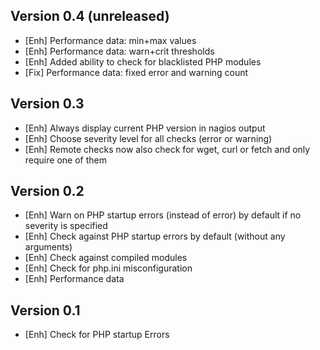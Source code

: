 Version 0.4 (unreleased)
-----------

- [Enh]		Performance data: min+max values
- [Enh]		Performance data: warn+crit thresholds
- [Enh]		Added ability to check for blacklisted PHP modules
- [Fix]		Performance data: fixed error and warning count

Version 0.3
-----------

- [Enh]		Always display current PHP version in nagios output
- [Enh]		Choose severity level for all checks (error or warning)
- [Enh]		Remote checks now also check for wget, curl or fetch and only require one of them

Version 0.2
-----------

- [Enh]		Warn on PHP startup errors (instead of error) by default if no severity is specified
- [Enh]		Check against PHP startup errors by default (without any arguments)
- [Enh]		Check against compiled modules
- [Enh]		Check for php.ini misconfiguration
- [Enh]		Performance data

Version 0.1
-----------

- [Enh]		Check for PHP startup Errors

